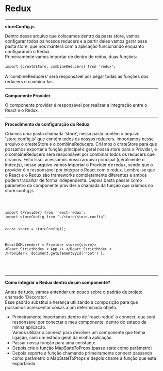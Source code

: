 <h1>Redux</h1>
<hr/>
<strong>storeConfig.js</strong>
<p>
Dentro desse arquivo que colocamos dentro da pasta store, vamos configurar todos os nossos reducers e a partir deles
vamos gerar essa pasta store, que nos manterá com a aplicação funcionando enquanto configurando o Redux. 
<br/>
Primeiramente vamos importar de dentro de redux, duas funções:
<br/><br/>
<code>import {createStore, combineReducers} from 'redux';</code>
<br/><br/>
A 'combineReducers' será responsável por pegar todas as funções dos reducers e combina-las.

</p>
<hr/>
<strong>Componente Provider</strong>
<p>O componente provider é responsável por realizar a integração entre o React e o Redux.</p>

<hr/>
<strong>Procedimento de configuração do Redux</strong>
<p>Criamos uma pasta chamada 'store', nessa pasta contém o arquivo 'store.config.js' que contém todos os nossos
reducers. Importamos nesse arquivo o createStore e o combineReducers. Criámos o crateStore para que possamos exportar
a função principal e geral nossa store para o Provider, e o combineReducers será responsável por combinar
todos os reducers que criamos. 
Feito isso, acessamos nosso arquivo principal (geralmente o index.js), nesse arquivo vamos importar o Provider de redux,
sendo que o provider é o responsável por integrar o React com o redux. Lembre-se que o React e o Redux
são frameworks completamente diferentes e ambos podem trabalhar de forma independente. Depois basta passar como
parametro do componente provider a chamada da função que criamos no store.config.js</p>
<br/>
<code>
<pre>
import {Provider} from 'react-redux';
import storeConfig from "./store/store.config";

const store = storeConfig();

ReactDOM.render(
  < Provider store={store}>
      <React.StrictMode>
          < App />
      </React.StrictMode>
  < /Provider>,
  document.getElementById('root')
);

</pre>
</code>
<hr/>
<strong>Como integrar o Redux dentro de um componente?</strong>
<p>Antes de tudo, vamos entender um pouco sobre o padrão de projeto chamado 'Decorator'.<br/> Esse padrão
substitui a herança utilizando a composição para que possamos acrescentar coisas a um determinado objeto.</p>
<ul>
    <li>Primeiramente importamos dentro de 'react-redux' o connect, que será responsável por conectar o meu componente,
    dentro do estado da minha aplicação.<br/> Vamos utilizar o connect para devolver um componente que tenha ligação,
    com um estado geral da minha aplicação.</li>
    <li>Passar nossa função para uma constante.</li>
    <li>Depois crie a função MapStateToProps (passe state como parâmetro)</li>
    <li>Depois exporte a função chamando primeiramente connect passando como parâmetro o MapStateToProps e depois
    chame a função que está exportando</li>
</ul>